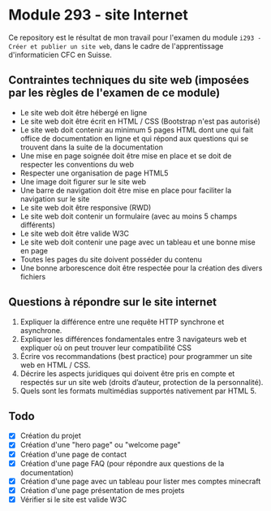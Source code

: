 # Module 293 - site Internet
Ce repository est le résultat de mon travail pour l'examen du module `i293 - Créer et publier un site web`, dans le cadre de l'apprentissage d'informaticien CFC en Suisse.

## Contraintes techniques du site web (imposées par les règles de l'examen de ce module)
- Le site web doit être hébergé en ligne
- Le site web doit être écrit en HTML / CSS (Bootstrap n'est pas autorisé)
- Le site web doit contenir au minimum 5 pages HTML dont une qui fait office de documentation en ligne et qui répond aux questions qui se trouvent dans la suite de la documentation
- Une mise en page soignée doit être mise en place et se doit de respecter les conventions du web
- Respecter une organisation de page HTML5
- Une image doit figurer sur le site web
- Une barre de navigation doit être mise en place pour faciliter la navigation sur le site
- Le site web doit être responsive (RWD)
- Le site web doit contenir un formulaire (avec au moins 5 champs différents)
- Le site web doit être valide W3C
- Le site web doit contenir une page avec un tableau et une bonne mise en page
- Toutes les pages du site doivent posséder du contenu
- Une bonne arborescence doit être respectée pour la création des divers fichiers

## Questions à répondre sur le site internet
1. Expliquer la différence entre une requête HTTP synchrone et asynchrone.
2. Expliquer les différences fondamentales entre 3 navigateurs web et expliquer où on peut
trouver leur compatibilité CSS
3. Écrire vos recommandations (best practice) pour programmer un site web en HTML / CSS.
4. Décrire les aspects juridiques qui doivent être pris en compte et respectés sur un site web
(droits d’auteur, protection de la personnalité).
5. Quels sont les formats multimédias supportés nativement par HTML 5.

## Todo
- [x] Création du projet
- [x] Création d'une "hero page" ou "welcome page"
- [x] Création d'une page de contact
- [x] Création d'une page FAQ (pour répondre aux questions de la documentation)
- [x] Création d'une page avec un tableau pour lister mes comptes minecraft
- [x] Création d'une page présentation de mes projets
- [x] Vérifier si le site est valide W3C
